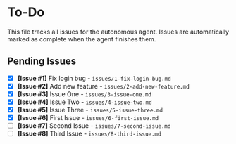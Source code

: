# To-Do

This file tracks all issues for the autonomous agent. Issues are automatically marked as complete when the agent finishes them.

## Pending Issues
- [x] **[Issue #1]** Fix login bug - `issues/1-fix-login-bug.md`
- [x] **[Issue #2]** Add new feature - `issues/2-add-new-feature.md`
- [x] **[Issue #3]** Issue One - `issues/3-issue-one.md`
- [x] **[Issue #4]** Issue Two - `issues/4-issue-two.md`
- [x] **[Issue #5]** Issue Three - `issues/5-issue-three.md`
- [x] **[Issue #6]** First Issue - `issues/6-first-issue.md`
- [ ] **[Issue #7]** Second Issue - `issues/7-second-issue.md`
- [ ] **[Issue #8]** Third Issue - `issues/8-third-issue.md`
